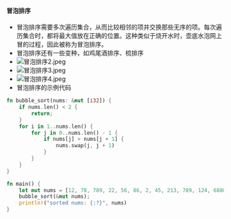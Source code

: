 #### 冒泡排序

- 冒泡排序需要多次遍历集合，从而比较相邻的项并交换那些无序的项。每次遍历集合时，都将最大值放在正确的位置。这种类似于烧开水时，壶底水泡网上冒的过程，因此被称为冒泡排序。
- 冒泡排序还有一些变种，如鸡尾酒排序、梳排序
- ![冒泡排序2.jpeg](..%2Fimages%2F%E5%86%92%E6%B3%A1%E6%8E%92%E5%BA%8F2.jpeg)
- ![冒泡排序3.jpeg](..%2Fimages%2F%E5%86%92%E6%B3%A1%E6%8E%92%E5%BA%8F3.jpeg)
- ![冒泡排序4.jpeg](..%2Fimages%2F%E5%86%92%E6%B3%A1%E6%8E%92%E5%BA%8F4.jpeg)
- 冒泡排序的示例代码

``` rust
fn bubble_sort(nums: &mut [i32]) {
    if nums.len() < 2 {
        return;
    }
    for i in 1..nums.len() {
        for j in 0..nums.len() - 1 {
            if nums[j] > nums[j + 1] {
                nums.swap(j, j + 1)
            }
        }
    }
}

fn main() {
    let mut nums = [12, 78, 789, 22, 56, 86, 2, 45, 213, 789, 124, 6880, 35];
    bubble_sort(&mut nums);
    println!("sorted nums: {:?}", nums)
}
```
